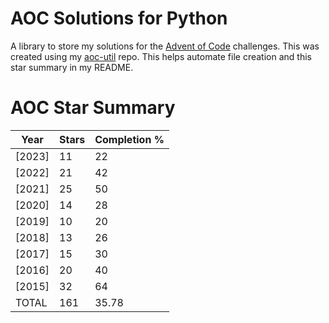 # AOC Solutions for Python
A library to store my solutions for the <a href=https://adventofcode.com>Advent of Code</a>
challenges. This was created using my <a href=https://github.com/jaceiverson/aoc-util>aoc-util</a> repo. This helps automate file creation and this star summary in my README.

# AOC Star Summary
| Year   |   Stars |   Completion % |
|--------|---------|----------------|
| [2023] |      11 |          22    |
| [2022] |      21 |          42    |
| [2021] |      25 |          50    |
| [2020] |      14 |          28    |
| [2019] |      10 |          20    |
| [2018] |      13 |          26    |
| [2017] |      15 |          30    |
| [2016] |      20 |          40    |
| [2015] |      32 |          64    |
| TOTAL  |     161 |          35.78 |

